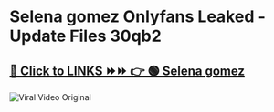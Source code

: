 
 # Selena gomez Onlyfans Leaked - Update Files 30qb2

## <h2><a href="https://clipsfans.com/Selena_gomez&ref=git">🔗 Click to LINKS ⏩⏩ 👉 🟢 Selena gomez </a></h2>

<a href="https://clipsfans.com/Selena_gomez&ref=git" rel="nofollow" data-target="animated-image.originalLink"><img src="https://i.ibb.co.com/xMMVF88/686577567.gif" alt="Viral Video Original" style="max-width: 100%; display: inline-block;" data-target="animated-image.originalImage"></a>


